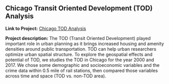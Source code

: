 ## Chicago Transit Oriented Development (TOD) Analysis

**Link to Project:** 
[Chicago TOD Analysis](/html/ChicagoTOD.html)

**Project description:** 
The TOD (Transit Oriented Development) played important role in urban planning as it brings increased housing and amenity densities around public transportation. TOD can help urban researchers optimize urban spatial structure. To explore the geospatial effects and potential of TOD, we studies the TOD in Chicago for the year 2000 and 2017. We chose some demographic and socioeconomic variables and the crime data within 0.5 mile of rail stations, then compared those variables across time and space (TOD vs. non-TOD area).
